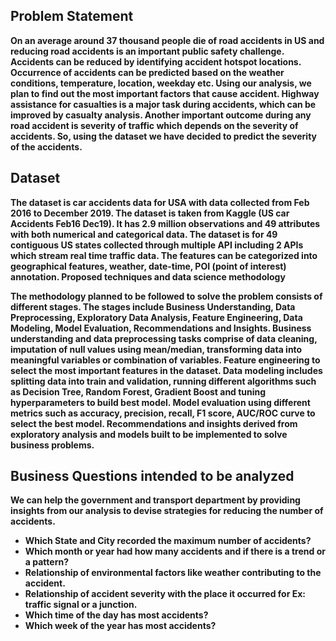## Problem Statement
 
**On an average around 37 thousand people die of road accidents in US and reducing road accidents is an important public safety challenge. Accidents can be reduced by identifying accident hotspot locations. Occurrence of accidents can be predicted based on the weather conditions, temperature, location, weekday etc. Using our analysis, we plan to find out the most important factors that cause accident. Highway assistance for casualties is a major task during accidents, which can be improved by casualty analysis. Another important outcome during any road accident is severity of traffic which depends on the severity of accidents. So, using the dataset we have decided to predict the severity of the accidents.**

## Dataset 
 
**The dataset is car accidents data for USA with data collected from Feb 2016 to December 2019. The dataset is taken from Kaggle (US car Accidents Feb16 Dec19). It has 2.9 million observations and 49 attributes with both numerical and categorical data. The dataset is for 49 contiguous US states collected through multiple API including 2 APIs which stream real time traffic data. The features can be categorized into geographical features, weather, date-time, POI (point of interest) annotation.  Proposed techniques and data science methodology**
 
**The methodology planned to be followed to solve the problem consists of different stages. The stages include Business Understanding, Data Preprocessing, Exploratory Data Analysis, Feature Engineering, Data Modeling, Model Evaluation, Recommendations and Insights. Business understanding and data preprocessing tasks comprise of data cleaning, imputation of null values using mean/median, transforming data into meaningful variables or combination of variables. Feature engineering to select the most important features in the dataset. Data modeling includes splitting data into train and validation, running different algorithms such as Decision Tree, Random Forest, Gradient Boost and tuning hyperparameters to build best model. Model evaluation using different metrics such as accuracy, precision, recall, F1 score, AUC/ROC curve to select the best model. Recommendations and insights derived from exploratory analysis and models built to be implemented to solve business problems.** 
 
 
## Business Questions intended to be analyzed 
 
**We can help the government and transport department by providing insights from our analysis to devise strategies for reducing the number of accidents.**
<br>
* **Which State and City recorded the maximum number of accidents?**
* **Which month or year had how many accidents and if there is a trend or a pattern?**
* **Relationship of environmental factors like weather contributing to the accident.** 
* **Relationship of accident severity with the place it occurred for Ex: traffic signal or a junction.** 
* **Which time of the day has most accidents?** 
* **Which week of the year has most accidents?** 
 
